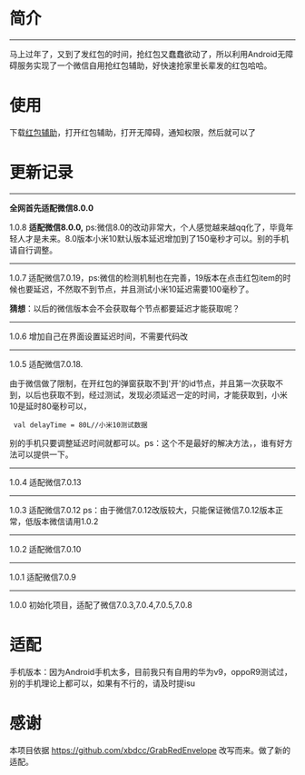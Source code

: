 # 简介

-------------------------------------------
马上过年了，又到了发红包的时间，抢红包又蠢蠢欲动了，所以利用Android无障碍服务实现了一个微信自用抢红包辅助，好快速抢家里长辈发的红包哈哈。


# 使用
下载[红包辅助](https://github.com/gemgao/redenvelopes/tree/master/app/release "红包辅助")，打开红包辅助，打开无障碍，通知权限，然后就可以了

# 更新记录

-------------------------------------------
**全网首先适配微信8.0.0**

1.0.8   **适配微信8.0.0,** ps:微信8.0的改动非常大，个人感觉越来越qq化了，毕竟年轻人才是未来。8.0版本小米10默认版本延迟增加到了150毫秒才可以。别的手机请自行调整。

-------------------------------------------
1.0.7  适配微信7.0.19，ps:微信的检测机制也在完善，19版本在点击红包item的时候也要延迟，不然取不到节点，并且测试小米10延迟需要100毫秒了。

**猜想**：以后的微信版本会不会获取每个节点都要延迟才能获取呢？

-------------------------------------------
1.0.6  增加自己在界面设置延迟时间，不需要代码改

-------------------------------------------
1.0.5 适配微信7.0.18.

由于微信做了限制，在开红包的弹窗获取不到'开'的id节点，并且第一次获取不到，以后也获取不到，经过测试，发现必须延迟一定的时间，才能获取到，小米10是延时80毫秒可以，

`  val delayTime = 80L//小米10测试数据
 `

别的手机只要调整延迟时间就都可以。ps：这个不是最好的解决方法，，谁有好方法可以提供一下。

-------------------------------------------
1.0.4 适配微信7.0.13

-------------------------------------------
1.0.3 适配微信7.0.12  ps：由于微信7.0.12改版较大，只能保证微信7.0.12版本正常，低版本微信请用1.0.2

-------------------------------------------
1.0.2 适配微信7.0.10

-------------------------------------------
1.0.1 适配微信7.0.9

-------------------------------------------
1.0.0 初始化项目，适配了微信7.0.3,7.0.4,7.0.5,7.0.8
# 适配

手机版本：因为Android手机太多，目前我只有自用的华为v9，oppoR9测试过，别的手机理论上都可以，如果有不行的，请及时提isu

# 感谢
本项目依据 https://github.com/xbdcc/GrabRedEnvelope 改写而来。做了新的适配。
